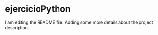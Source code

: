# ejercicioPython
I am editing the README file. Adding some more details about the project description.
